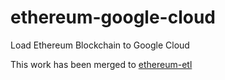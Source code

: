 # ethereum-google-cloud
Load Ethereum Blockchain to Google Cloud

This work has been merged to [ethereum-etl](https://github.com/medvedev1088/ethereum-etl)
